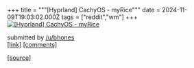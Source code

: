 +++
title = """[Hyprland] CachyOS - myRice"""
date = 2024-11-09T19:03:02.000Z
tags = ["reddit","wm"]
+++
[![[Hyprland] CachyOS - myRice](https://preview.redd.it/xue8incxbxzd1.png?width=640&crop=smart&auto=webp&s=7ab8698bc6aee451c0dfd77157f9515f30f86ef9 "[Hyprland] CachyOS - myRice")](https://www.reddit.com/r/unixporn/comments/1gnha1t/hyprland_cachyos_myrice/)

submitted by [/u/bhones](https://www.reddit.com/user/bhones)  
[\[link\]](https://i.redd.it/xue8incxbxzd1.png) [\[comments\]](https://www.reddit.com/r/unixporn/comments/1gnha1t/hyprland_cachyos_myrice/)

[[source]](https://www.reddit.com/r/unixporn/comments/1gnha1t/hyprland_cachyos_myrice/)
